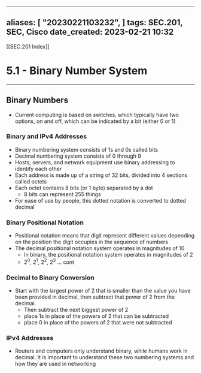 
---
aliases: [ "20230221103232",  ]
tags: SEC.201, SEC, Cisco
date_created: 2023-02-21 10:32
---
[[SEC.201 Index]]
# 5.1 - Binary Number System
---
## Binary Numbers
- Current computing is based on switches, which typically have two options, on and off, which can be indicated by a bit (either 0 or 1)
### Binary and IPv4 Addresses
- Binary numbering system consists of 1s and 0s called bits
- Decimal numbering system consists of 0 through 9
- Hosts, servers, and network equipment use binary addressing to identify each other
- Each address is made up of a string of 32 bits, divided into 4 sections called octets
- Each octet contains 8 bits (or 1 byte) separated by a dot
	- 8 bits can represent 255 things
- For ease of use by people, this dotted notation is converted to dotted decimal

### Binary Positional Notation
- Positional notation means that digit represent different values depending on the position the digit occupies in the sequence of numbers
- The decimal positional notation system operates in magnitudes of 10
	- In binary, the positional notation system operates in magnitudes of 2
	- $2^0$, $2^1$, $2^2$, $2^3$ ... cont

### Decimal to Binary Conversion
- Start with the largest power of 2 that is smaller than the value you have been provided in decimal, then subtract that power of 2 from the decimal. 
	- Then subtract the next biggest power of 2
	- place 1s in place of the powers of 2 that can be subtracted
	- place 0 in place of the powers of 2 that were not subtracted

### IPv4 Addresses
- Routers and computers only understand binary, while humans work in decimal. It is important to understand these two numbering systems and how they are used in networking